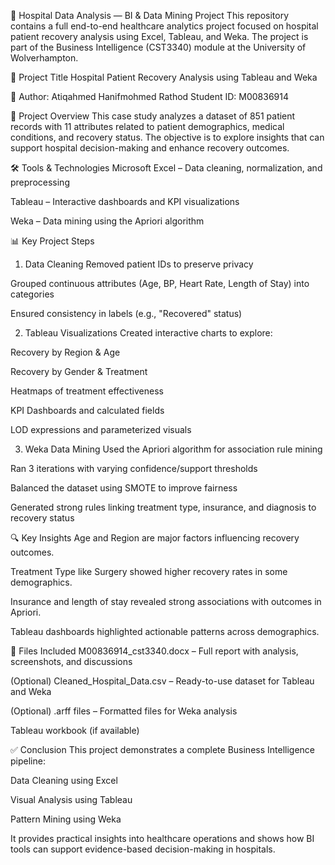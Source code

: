 🏥 Hospital Data Analysis — BI & Data Mining Project
This repository contains a full end-to-end healthcare analytics project focused on hospital patient recovery analysis using Excel, Tableau, and Weka. The project is part of the Business Intelligence (CST3340) module at the University of Wolverhampton.

📄 Project Title
Hospital Patient Recovery Analysis using Tableau and Weka

👤 Author:
Atiqahmed Hanifmohmed Rathod
Student ID: M00836914

🎯 Project Overview
This case study analyzes a dataset of 851 patient records with 11 attributes related to patient demographics, medical conditions, and recovery status. The objective is to explore insights that can support hospital decision-making and enhance recovery outcomes.

🛠 Tools & Technologies
Microsoft Excel – Data cleaning, normalization, and preprocessing

Tableau – Interactive dashboards and KPI visualizations

Weka – Data mining using the Apriori algorithm

📊 Key Project Steps
1. Data Cleaning
Removed patient IDs to preserve privacy

Grouped continuous attributes (Age, BP, Heart Rate, Length of Stay) into categories

Ensured consistency in labels (e.g., "Recovered" status)

2. Tableau Visualizations
Created interactive charts to explore:

Recovery by Region & Age

Recovery by Gender & Treatment

Heatmaps of treatment effectiveness

KPI Dashboards and calculated fields

LOD expressions and parameterized visuals

3. Weka Data Mining
Used the Apriori algorithm for association rule mining

Ran 3 iterations with varying confidence/support thresholds

Balanced the dataset using SMOTE to improve fairness

Generated strong rules linking treatment type, insurance, and diagnosis to recovery status

🔍 Key Insights
Age and Region are major factors influencing recovery outcomes.

Treatment Type like Surgery showed higher recovery rates in some demographics.

Insurance and length of stay revealed strong associations with outcomes in Apriori.

Tableau dashboards highlighted actionable patterns across demographics.

📂 Files Included
M00836914_cst3340.docx – Full report with analysis, screenshots, and discussions

(Optional) Cleaned_Hospital_Data.csv – Ready-to-use dataset for Tableau and Weka

(Optional) .arff files – Formatted files for Weka analysis

Tableau workbook (if available)

✅ Conclusion
This project demonstrates a complete Business Intelligence pipeline:

Data Cleaning using Excel

Visual Analysis using Tableau

Pattern Mining using Weka

It provides practical insights into healthcare operations and shows how BI tools can support evidence-based decision-making in hospitals.
